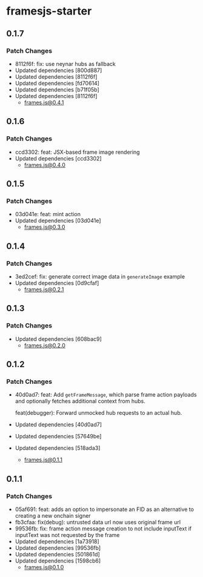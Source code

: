 # framesjs-starter

## 0.1.7

### Patch Changes

- 8112f6f: fix: use neynar hubs as fallback
- Updated dependencies [800d887]
- Updated dependencies [8112f6f]
- Updated dependencies [fd70614]
- Updated dependencies [b71f05b]
- Updated dependencies [8112f6f]
  - frames.js@0.4.1

## 0.1.6

### Patch Changes

- ccd3302: feat: JSX-based frame image rendering
- Updated dependencies [ccd3302]
  - frames.js@0.4.0

## 0.1.5

### Patch Changes

- 03d041e: feat: mint action
- Updated dependencies [03d041e]
  - frames.js@0.3.0

## 0.1.4

### Patch Changes

- 3ed2cef: fix: generate correct image data in `generateImage` example
- Updated dependencies [0d9cfaf]
  - frames.js@0.2.1

## 0.1.3

### Patch Changes

- Updated dependencies [608bac9]
  - frames.js@0.2.0

## 0.1.2

### Patch Changes

- 40d0ad7: feat: Add `getFrameMessage`, which parse frame action payloads and optionally fetches additional context from hubs.

  feat(debugger): Forward unmocked hub requests to an actual hub.

- Updated dependencies [40d0ad7]
- Updated dependencies [57649be]
- Updated dependencies [518ada3]
  - frames.js@0.1.1

## 0.1.1

### Patch Changes

- 05af691: feat: adds an option to impersonate an FID as an alternative to creating a new onchain signer
- fb3cfaa: fix(debug): untrusted data url now uses original frame url
- 99536fb: fix: frame action message creation to not include inputText if inputText was not requested by the frame
- Updated dependencies [1a73918]
- Updated dependencies [99536fb]
- Updated dependencies [501861d]
- Updated dependencies [1598cb6]
  - frames.js@0.1.0
